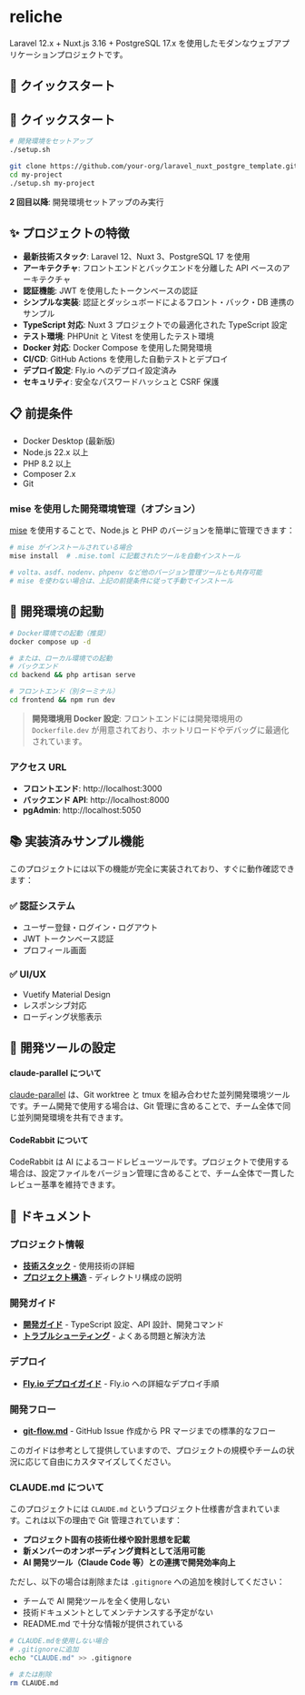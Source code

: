 # reliche

Laravel 12.x + Nuxt.js 3.16 + PostgreSQL 17.x を使用したモダンなウェブアプリケーションプロジェクトです。

## 🚀 クイックスタート

## 🚀 クイックスタート

```bash
# 開発環境をセットアップ
./setup.sh
```

```bash
git clone https://github.com/your-org/laravel_nuxt_postgre_template.git my-project
cd my-project
./setup.sh my-project
```

**2 回目以降**: 開発環境セットアップのみ実行

## ✨ プロジェクトの特徴

- **最新技術スタック**: Laravel 12、Nuxt 3、PostgreSQL 17 を使用
- **アーキテクチャ**: フロントエンドとバックエンドを分離した API ベースのアーキテクチャ
- **認証機能**: JWT を使用したトークンベースの認証
- **シンプルな実装**: 認証とダッシュボードによるフロント・バック・DB 連携のサンプル
- **TypeScript 対応**: Nuxt 3 プロジェクトでの最適化された TypeScript 設定
- **テスト環境**: PHPUnit と Vitest を使用したテスト環境
- **Docker 対応**: Docker Compose を使用した開発環境
- **CI/CD**: GitHub Actions を使用した自動テストとデプロイ
- **デプロイ設定**: Fly.io へのデプロイ設定済み
- **セキュリティ**: 安全なパスワードハッシュと CSRF 保護

## 📋 前提条件

- Docker Desktop (最新版)
- Node.js 22.x 以上
- PHP 8.2 以上
- Composer 2.x
- Git

### mise を使用した開発環境管理（オプション）

[mise](https://mise.jdx.dev/) を使用することで、Node.js と PHP のバージョンを簡単に管理できます：

```bash
# mise がインストールされている場合
mise install  # .mise.toml に記載されたツールを自動インストール

# volta、asdf、nodenv、phpenv など他のバージョン管理ツールとも共存可能
# mise を使わない場合は、上記の前提条件に従って手動でインストール
```

## 🔧 開発環境の起動

```bash
# Docker環境での起動（推奨）
docker compose up -d

# または、ローカル環境での起動
# バックエンド
cd backend && php artisan serve

# フロントエンド（別ターミナル）
cd frontend && npm run dev
```

> **開発環境用 Docker 設定**: フロントエンドには開発環境用の `Dockerfile.dev` が用意されており、ホットリロードやデバッグに最適化されています。

### アクセス URL

- **フロントエンド**: http://localhost:3000
- **バックエンド API**: http://localhost:8000
- **pgAdmin**: http://localhost:5050

## 📚 実装済みサンプル機能

このプロジェクトには以下の機能が完全に実装されており、すぐに動作確認できます：

### ✅ 認証システム

- ユーザー登録・ログイン・ログアウト
- JWT トークンベース認証
- プロフィール画面

### ✅ UI/UX

- Vuetify Material Design
- レスポンシブ対応
- ローディング状態表示

## 🔧 開発ツールの設定

#### claude-parallel について

[claude-parallel](https://github.com/taka-123/claude-parallel) は、Git worktree と tmux を組み合わせた並列開発環境ツールです。チーム開発で使用する場合は、Git 管理に含めることで、チーム全体で同じ並列開発環境を共有できます。

#### CodeRabbit について

CodeRabbit は AI によるコードレビューツールです。プロジェクトで使用する場合は、設定ファイルをバージョン管理に含めることで、チーム全体で一貫したレビュー基準を維持できます。

## 📖 ドキュメント

### プロジェクト情報

- **[技術スタック](technologystack.md)** - 使用技術の詳細
- **[プロジェクト構造](directorystructure.md)** - ディレクトリ構成の説明

### 開発ガイド

- **[開発ガイド](docs/development.md)** - TypeScript 設定、API 設計、開発コマンド
- **[トラブルシューティング](docs/troubleshooting.md)** - よくある問題と解決方法

### デプロイ

- **[Fly.io デプロイガイド](docs/deployment/fly-io.md)** - Fly.io への詳細なデプロイ手順

### 開発フロー

- **[git-flow.md](git-flow.md)** - GitHub Issue 作成から PR マージまでの標準的なフロー

このガイドは参考として提供していますので、プロジェクトの規模やチームの状況に応じて自由にカスタマイズしてください。

### CLAUDE.md について

このプロジェクトには `CLAUDE.md` というプロジェクト仕様書が含まれています。これは以下の理由で Git 管理されています：

- **プロジェクト固有の技術仕様や設計思想を記載**
- **新メンバーのオンボーディング資料として活用可能**
- **AI 開発ツール（Claude Code 等）との連携で開発効率向上**

ただし、以下の場合は削除または `.gitignore` への追加を検討してください：

- チームで AI 開発ツールを全く使用しない
- 技術ドキュメントとしてメンテナンスする予定がない
- README.md で十分な情報が提供されている

```bash
# CLAUDE.mdを使用しない場合
# .gitignoreに追加
echo "CLAUDE.md" >> .gitignore

# または削除
rm CLAUDE.md
```
